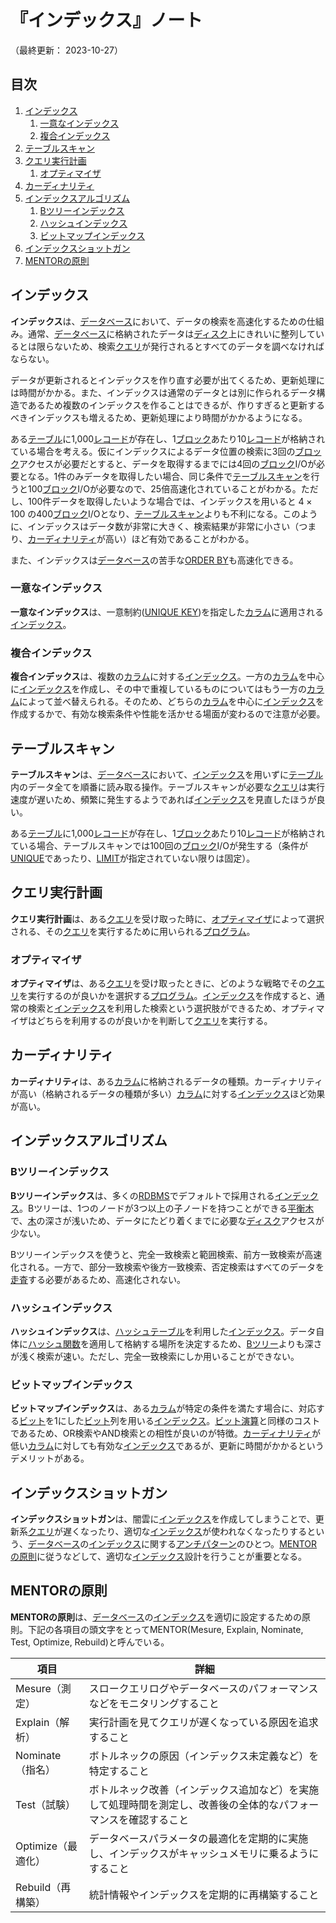 # 『インデックス』ノート

（最終更新： 2023-10-27）


## 目次

1. [インデックス](#インデックス)
	1. [一意なインデックス](#一意なインデックス)
	1. [複合インデックス](#複合インデックス)
1. [テーブルスキャン](#テーブルスキャン)
1. [クエリ実行計画](#クエリ実行計画)
	1. [オプティマイザ](#オプティマイザ)
1. [カーディナリティ](#カーディナリティ)
1. [インデックスアルゴリズム](#インデックスアルゴリズム)
	1. [Bツリーインデックス](#bツリーインデックス)
	1. [ハッシュインデックス](#ハッシュインデックス)
	1. [ビットマップインデックス](#ビットマップインデックス)
1. [インデックスショットガン](#インデックスショットガン)
1. [MENTORの原則](#mentorの原則)



## インデックス

**インデックス**は、[データベース](./database.md#データベース)において、データの検索を高速化するための仕組み。通常、[データベース](./database.md#データベース)に格納されたデータは[ディスク](../../../../computer/hardware/_/chapters/auxiliary_memory_unit.md#ハードディスク)上にきれいに整列しているとは限らないため、検索[クエリ](./sql.md#クエリ)が発行されるとすべてのデータを調べなければならない。

データが更新されるとインデックスを作り直す必要が出てくるため、更新処理には時間がかかる。また、インデックスは通常のデータとは別に作られるデータ構造であるため複数のインデックスを作ることはできるが、作りすぎると更新するべきインデックスも増えるため、更新処理により時間がかかるようになる。

ある[テーブル](./rdb.md#テーブル)に1,000[レコード](./rdb.md#レコード)が存在し、1[ブロック](./rdb.md#ブロック)あたり10[レコード](./rdb.md#レコード)が格納されている場合を考える。仮にインデックスによるデータ位置の検索に3回の[ブロック](./rdb.md#ブロック)アクセスが必要だとすると、データを取得するまでには4回の[ブロック](./rdb.md#ブロック)I/Oが必要となる。1件のみデータを取得したい場合、同じ条件で[テーブルスキャン](#テーブルスキャン)を行うと100[ブロック](./rdb.md#ブロック)I/Oが必要なので、25倍高速化されていることがわかる。ただし、100件データを取得したいような場合では、インデックスを用いると $4 \times 100$ の400[ブロック](./rdb.md#ブロック)I/Oとなり、[テーブルスキャン](#テーブルスキャン)よりも不利になる。このように、インデックスはデータ数が非常に大きく、検索結果が非常に小さい（つまり、[カーディナリティ](#カーディナリティ)が高い）ほど有効であることがわかる。

また、インデックスは[データベース](./database.md#データベース)の苦手な[ORDER BY](./sql.md#データのソート)も高速化できる。

### 一意なインデックス

**一意なインデックス**は、一意制約([UNIQUE KEY](./rdb.md#unique-key))を指定した[カラム](./rdb.md#カラム)に適用される[インデックス](#インデックス)。

### 複合インデックス

**複合インデックス**は、複数の[カラム](./rdb.md#カラム)に対する[インデックス](#インデックス)。一方の[カラム](./rdb.md#カラム)を中心に[インデックス](#インデックス)を作成し、その中で重複しているものについてはもう一方の[カラム](./rdb.md#カラム)によって並べ替えられる。そのため、どちらの[カラム](./rdb.md#カラム)を中心に[インデックス](#インデックス)を作成するかで、有効な検索条件や性能を活かせる場面が変わるので注意が必要。


## テーブルスキャン

**テーブルスキャン**は、[データベース](./database.md#データベース)において、[インデックス](#インデックス)を用いずに[テーブル](./rdb.md#テーブル)内のデータ全てを順番に読み取る操作。テーブルスキャンが必要な[クエリ](./sql.md#クエリ)は実行速度が遅いため、頻繁に発生するようであれば[インデックス](#インデックス)を見直したほうが良い。

ある[テーブル](./rdb.md#テーブル)に1,000[レコード](./rdb.md#レコード)が存在し、1[ブロック](./rdb.md#ブロック)あたり10[レコード](./rdb.md#レコード)が格納されている場合、テーブルスキャンでは100回の[ブロック](./rdb.md#ブロック)I/Oが発生する（条件が[UNIQUE](./rdb.md#unique-key)であったり、[LIMIT](./sql.md#データの制限)が指定されていない限りは固定）。


## クエリ実行計画

**クエリ実行計画**は、ある[クエリ](./sql.md#クエリ)を受け取った時に、[オプティマイザ](#オプティマイザ)によって選択される、その[クエリ](./sql.md#クエリ)を実行するために用いられる[プログラム](../../../../programming/_/chapters/programming.md#プログラム)。

### オプティマイザ

**オプティマイザ**は、ある[クエリ](./sql.md#クエリ)を受け取ったときに、どのような戦略でその[クエリ](./sql.md#クエリ)を実行するのが良いかを選択する[プログラム](../../../../programming/_/chapters/programming.md#プログラム)。[インデックス](#インデックス)を作成すると、通常の検索と[インデックス](#インデックス)を利用した検索という選択肢ができるため、オプティマイザはどちらを利用するのが良いかを判断して[クエリ](./sql.md#クエリ)を実行する。


## カーディナリティ

**カーディナリティ**は、ある[カラム](./rdb.md#カラム)に格納されるデータの種類。カーディナリティが高い（格納されるデータの種類が多い）[カラム](./rdb.md#カラム)に対する[インデックス](#インデックス)ほど効果が高い。


## インデックスアルゴリズム

### Bツリーインデックス

**Bツリーインデックス**は、多くの[RDBMS](./database.md#リレーショナルデータベース)でデフォルトで採用される[インデックス](#インデックス)。Bツリーは、1つのノードが3つ以上の子ノードを持つことができる[平衡木](../../../../programming/_/chapters/data_type.md#木)で、[木](../../../../programming/_/chapters/data_type.md#木)の深さが浅いため、データにたどり着くまでに必要な[ディスク](../../../../computer/hardware/_/chapters/auxiliary_memory_unit.md#ハードディスク)アクセスが少ない。

Bツリーインデックスを使うと、完全一致検索と範囲検索、前方一致検索が高速化される。一方で、部分一致検索や後方一致検索、否定検索はすべてのデータを[走査](../../../../basics/applied_mathematics/_/chapters/graph_theory.md#走査)する必要があるため、高速化されない。

### ハッシュインデックス

**ハッシュインデックス**は、[ハッシュテーブル](../../../../programming/_/chapters/data_type.md#ハッシュテーブル)を利用した[インデックス](#インデックス)。データ自体に[ハッシュ関数](../../../../programming/_/chapters/data_type.md#ハッシュテーブル)を適用して格納する場所を決定するため、[Bツリー](#bツリーインデックス)よりも深さが浅く検索が速い。ただし、完全一致検索にしか用いることができない。

### ビットマップインデックス

**ビットマップインデックス**は、ある[カラム](./rdb.md#カラム)が特定の条件を満たす場合に、対応する[ビット](../../../../basics/_/chapters/computer_and_number.md#ビット)を1にした[ビット](../../../../basics/_/chapters/computer_and_number.md#ビット)列を用いる[インデックス](#インデックス)。[ビット演算](../../../../programming/_/chapters/operation.md#ビット演算)と同様のコストであるため、OR検索やAND検索との相性が良いのが特徴。[カーディナリティ](#カーディナリティ)が低い[カラム](./rdb.md#カラム)に対しても有効な[インデックス](#インデックス)であるが、更新に時間がかかるというデメリットがある。


## インデックスショットガン

**インデックスショットガン**は、闇雲に[インデックス](#インデックス)を作成してしまうことで、更新系[クエリ](./sql.md#クエリ)が遅くなったり、適切な[インデックス](#インデックス)が使われなくなったりするという、[データベース](./database.md#データベース)の[インデックス](#インデックス)に関する[アンチパターン](../../../../programming/_/chapters/anti_patterns.md#アンチパターン)のひとつ。[MENTORの原則](#mentorの原則)に従うなどして、適切な[インデックス](#インデックス)設計を行うことが重要となる。


## MENTORの原則

**MENTORの原則**は、[データベース](./database.md#データベース)の[インデックス](#インデックス)を適切に設定するための原則。下記の各項目の頭文字をとってMENTOR(Mesure, Explain, Nominate, Test, Optimize, Rebuild)と呼んでいる。

| 項目               | 詳細                                                                                                             |
| ------------------ | ---------------------------------------------------------------------------------------------------------------- |
| Mesure（測定）     | スロークエリログやデータベースのパフォーマンスなどをモニタリングすること                                         |
| Explain（解析）    | 実行計画を見てクエリが遅くなっている原因を追求すること                                                           |
| Nominate（指名）   | ボトルネックの原因（インデックス未定義など）を特定すること                                                       |
| Test（試験）       | ボトルネック改善（インデックス追加など）を実施して処理時間を測定し、改善後の全体的なパフォーマンスを確認すること |
| Optimize（最適化） | データベースパラメータの最適化を定期的に実施し、インデックスがキャッシュメモリに乗るようにすること               |
| Rebuild（再構築）  | 統計情報やインデックスを定期的に再構築すること                                                                   |
